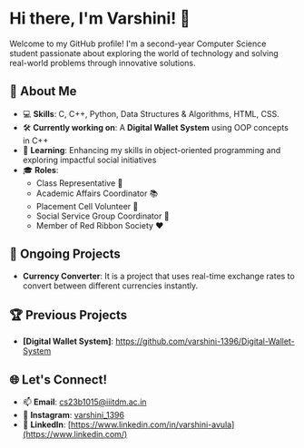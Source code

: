 # Hi there, I'm Varshini! 👋

Welcome to my GitHub profile! I'm a second-year Computer Science student passionate about exploring the world of technology and solving real-world problems through innovative solutions.

## 🌟 About Me
- 💻 **Skills**: C, C++, Python, Data Structures & Algorithms, HTML, CSS.
- 🛠️ **Currently working on**: A **Digital Wallet System** using OOP concepts in C++  
- 🌱 **Learning**: Enhancing my skills in object-oriented programming and exploring impactful social initiatives  
- 🎓 **Roles**:  
  - Class Representative 🏫  
  - Academic Affairs Coordinator 📚  
  - Placement Cell Volunteer 💼  
  - Social Service Group Coordinator 🤝  
  - Member of Red Ribbon Society ❤️  

## 🌟 Ongoing Projects
- **Currency Converter**: It is a project that uses real-time exchange rates to convert between different currencies instantly.

## 🏆 Previous Projects
- **[Digital Wallet System]**: https://github.com/varshini-1396/Digital-Wallet-System 

## 🌐 Let's Connect!
- 📫 **Email**: cs23b1015@iiitdm.ac.in
- 💬 **Instagram**: [varshini_1396](https://www.instagram.com/) 
- 🔗 **LinkedIn**: [https://www.linkedin.com/in/varshini-avula](https://www.linkedin.com/) 

